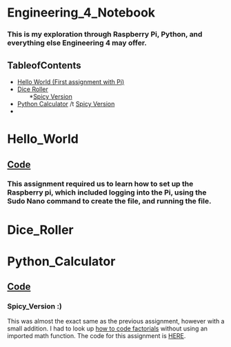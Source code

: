 # Engineering_4_Notebook
### This is my exploration through Raspberry Pi, Python, and everything else Engineering 4 may offer.

## TableofContents
* [Hello World (First assignment with Pi)](#Hello_World)
* [Dice Roller](#Dice_Roller) <br/>
 &nbsp;&nbsp;&nbsp;&nbsp;&nbsp;&nbsp; *[Spicy Version](Dice_Roller)
* [Python Calculator](#Python_Calculator)
/t [Spicy Version](#Spicy_Version)
* 



# Hello_World
  ## [Code](https://github.com/willhk10/Engineering_4_Notebook/blob/main/Python/hello_world.py)
### This assignment required us to learn how to set up the Raspberry pi, which included logging into the Pi, using the Sudo Nano command to create the file, and running the file.


# Dice_Roller


# Python_Calculator
## [Code](https://github.com/willhk10/Engineering_4_Notebook/blob/main/Python/Python_Calculator.py)

### Spicy_Version :)
This was almost the exact same as the previous assignment, however with a small addition. I had to look up [how to code factorials](https://www.geeksforgeeks.org/factorial-in-python/) without using an imported math function. The code for this assignment is [HERE](https://github.com/willhk10/Engineering_4_Notebook/blob/main/Python/python_calculator_spicy.py).
